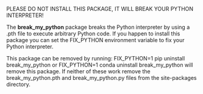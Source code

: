 PLEASE DO NOT INSTALL THIS PACKAGE, IT WILL BREAK YOUR PYTHON INTERPRETER!

The **break_my_python** package breaks the Python interpreter by using a .pth
file to execute arbitrary Python code. If you happen to install this package
you can set the FIX_PYTHON environment variable to fix your Python interpreter.

This package can be removed by running:
FIX_PYTHON=1 pip uninstall break_my_python
or
FIX_PYTHON=1 conda uninstall break_my_python
will remove this package.  If neither of these work remove the 
break_my_python.pth and break_my_python.py files from the site-packages
directory.
